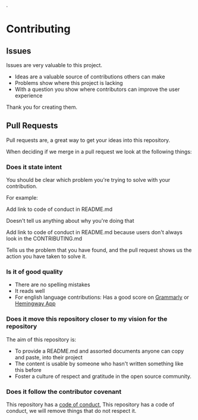 .
 # Contributing
 ## Issues
 Issues are very valuable to this project.
 
 * Ideas are a valuable source of contributions others can make
 * Problems show where this project is lacking
 * With a question you show where contributors can improve the user experience
 
 Thank you for creating them.
 
 ## Pull Requests
 Pull requests are, a great way to get your ideas into this repository.
 
 When deciding if we merge in a pull request we look at the following things:
 
 ### Does it state intent
 You should be clear which problem you're trying to solve with your contribution.
 
 For example:
 
  Add link to code of conduct in README.md
 
 Doesn't tell us anything about why you're doing that
 
  Add link to code of conduct in README.md because users don't always look in the CONTRIBUTING.md
 
 Tells us the problem that you have found, and the pull request shows us the action you have taken to solve it.
 
 ### Is it of good quality
 * There are no spelling mistakes
 * It reads well
 * For english language contributions: Has a good score on [Grammarly](grammarly.com) or [Hemingway App](http://www.hemingwayapp.com/)
 
 ### Does it move this repository closer to my vision for the repository
 The aim of this repository is:
 
 * To provide a README.md and assorted documents anyone can copy and paste, into their project
 * The content is usable by someone who hasn't written something like this before
 * Foster a culture of respect and gratitude in the open source community.
 
 ### Does it follow the contributor covenant
 This repository has a [code of conduct](CODE_OF_CONDUCT.md), This repository has a code of conduct, we will remove things that do not respect it.

